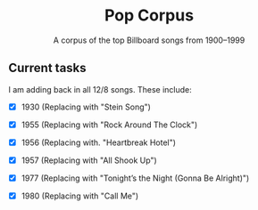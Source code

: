 <div align="center">
<h1>Pop Corpus</h1>
<p>A corpus of the top Billboard songs from 1900–1999</p>
</div>


## Current tasks

I am adding back in all 12/8 songs. These include:
- [x] 1930 (Replacing with "Stein Song")
- [x] 1955 (Replacing with "Rock Around The Clock")
- [x] 1956 (Replacing with. "Heartbreak Hotel")
- [x] 1957 (Replacing with "All Shook Up")
- [x] 1977 (Replacing with "Tonight’s the Night (Gonna Be Alright)")
- [x] 1980 (Replacing with "Call Me")

